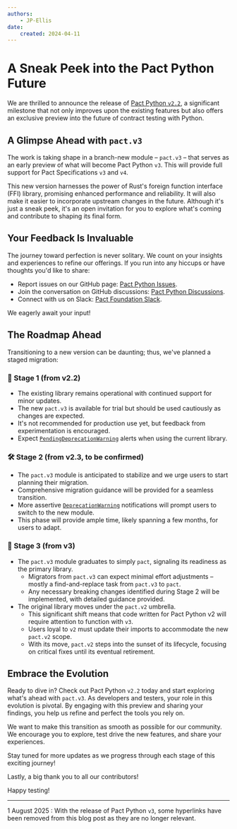 ```yaml
---
authors:
    - JP-Ellis
date:
    created: 2024-04-11
---
```


# A Sneak Peek into the Pact Python Future

We are thrilled to announce the release of [Pact Python `v2.2`](https://github.com/pact-foundation/pact-python/releases/tag/v2.2.0), a significant milestone that not only improves upon the existing features but also offers an exclusive preview into the future of contract testing with Python.

## A Glimpse Ahead with `pact.v3`

The work is taking shape in a branch-new module – `pact.v3` – that serves as an early preview of what will become Pact Python `v3`. This will provide full support for Pact Specifications `v3` and `v4`.

This new version harnesses the power of Rust's foreign function interface (FFI) library, promising enhanced performance and reliability. It will also make it easier to incorporate upstream changes in the future. Although it's just a sneak peek, it's an open invitation for you to explore what's coming and contribute to shaping its final form.

<!-- more -->

## Your Feedback Is Invaluable

The journey toward perfection is never solitary. We count on your insights and experiences to refine our offerings. If you run into any hiccups or have thoughts you'd like to share:

-   Report issues on our GitHub page: [Pact Python Issues](https://github.com/pact-foundation/pact-python/issues).
-   Join the conversation on GitHub discussions: [Pact Python Discussions](https://github.com/pact-foundation/pact-python/discussions).
-   Connect with us on Slack: [Pact Foundation Slack](https://slack.pact.io/).

We eagerly await your input!

## The Roadmap Ahead

Transitioning to a new version can be daunting; thus, we've planned a staged migration:

### :construction: Stage 1 (from v2.2)

-   The existing library remains operational with continued support for minor updates.
-   The new `pact.v3` is available for trial but should be used cautiously as changes are expected.
-   It's not recommended for production use yet, but feedback from experimentation is encouraged.
-   Expect [`PendingDeprecationWarning`](https://docs.python.org/3/library/exceptions.html#PendingDeprecationWarning) alerts when using the current library.

### :hammer_and_wrench: Stage 2 (from v2.3, to be confirmed)

-   The `pact.v3` module is anticipated to stabilize and we urge users to start planning their migration.
-   Comprehensive migration guidance will be provided for a seamless transition.
-   More assertive [`DeprecationWarning`](https://docs.python.org/3/library/exceptions.html#DeprecationWarning) notifications will prompt users to switch to the new module.
-   This phase will provide ample time, likely spanning a few months, for users to adapt.

### :rocket: Stage 3 (from v3)

-   The `pact.v3` module graduates to simply `pact`, signaling its readiness as the primary library.
    -   Migrators from `pact.v3` can expect minimal effort adjustments – mostly a find-and-replace task from `pact.v3` to `pact`.
    -   Any necessary breaking changes identified during Stage 2 will be implemented, with detailed guidance provided.
-   The original library moves under the `pact.v2` umbrella.
    -   This significant shift means that code written for Pact Python v2 will require attention to function with `v3`.
    -   Users loyal to `v2` must update their imports to accommodate the new `pact.v2` scope.
    -   With its move, `pact.v2` steps into the sunset of its lifecycle, focusing on critical fixes until its eventual retirement.

## Embrace the Evolution

Ready to dive in? Check out Pact Python `v2.2` today and start exploring what's ahead with `pact.v3`. As developers and testers, your role in this evolution is pivotal. By engaging with this preview and sharing your findings, you help us refine and perfect the tools you rely on.

We want to make this transition as smooth as possible for our community. We encourage you to explore, test drive the new features, and share your experiences.

Stay tuned for more updates as we progress through each stage of this exciting journey!

Lastly, a big thank you to all our contributors!

Happy testing!

----

<!-- markdownlint-disable code-block-style -->
1 August 2025
:   With the release of Pact Python `v3`, some hyperlinks have been removed from this blog post as they are no longer relevant.
<!-- markdownlint-enable code-block-style -->
